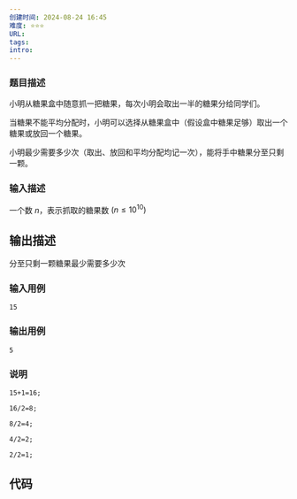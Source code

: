 ```yaml
---
创建时间: 2024-08-24 16:45
难度: ⭐️⭐️⭐️
URL: 
tags: 
intro:
---
```


### 题目描述
  
小明从糖果盒中随意抓一把糖果，每次小明会取出一半的糖果分给同学们。

当糖果不能平均分配时，小明可以选择从糖果盒中（假设盒中糖果足够）取出一个糖果或放回一个糖果。

小明最少需要多少次（取出、放回和平均分配均记一次），能将手中糖果分至只剩一颗。

### 输入描述
一个数 $n$，表示抓取的糖果数 $(n\leqslant 10^{10})$
## 输出描述
分至只剩一颗糖果最少需要多少次

### 输入用例
```
15
```

### 输出用例

```
5
```

### 说明

```
15+1=16;

16/2=8;

8/2=4;

4/2=2;

2/2=1;
```
## 代码

